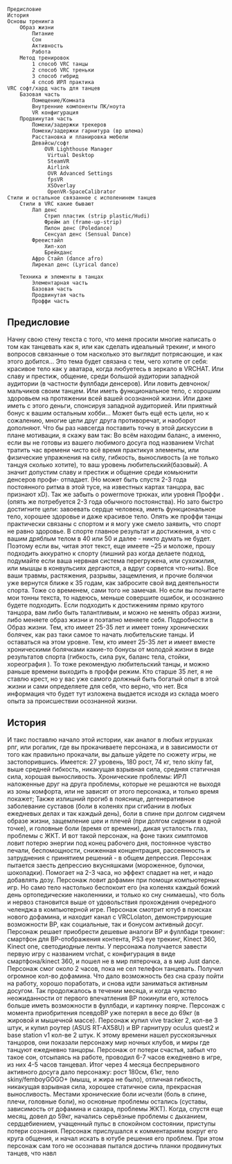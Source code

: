 	Предисловие
	История
	Основы тренинга
		Образ жизни
			Питание
			Сон
			Активность
			Работа
		Метод тренировок
			1 способ VRC танцы
			2 способ VRC треньки
			3 способ гибрид
			4 спсоб ИРЛ практика
	VRC софт/хард часть для танцев
		Базовая часть 
			Помещение/Комната
			Внутренние компоненты ПК/ноута
			VR конфигурация
		Продвинутая часть 
			Помехи/задержки трекеров
			Помехи/задержки гарнитура (вр шлема)
			Расстановка и планировка мебели
			Девайсы/софт
				OVR Lighthouse Manager
				 Virtual Desktop
				 SteamVR
				 Airlink
				 OVR Advanced Settings
				 fpsVR
				 XSOverlay
				 OpenVR-SpaceCalibrator
	Стили и остальное связанное с исполенинем танцев
		Стили в VRC какие бывают
			Лап денс
				Стрип пластик (strip plastic/Hudi)
				Фрейм ап (frame-up-strip)
				Пилон денс (Poledance)
				Сенсуал денс (Sensual Dance)
			Фрееистайл
				Хип-хоп
				Брейкданс
			Афро Стайл (dance afro)
			Лирекал денс (Lyrical dance)
			
		Техника и элементы в танцах
			Элементарная часть 
			Базовая часть 
			Продвинутая часть 
			Проффи часть

## Предисловие
Начну свою стену текста с того, что меня просили многие написать о том как танцевать как я, или как сделать идеальный трекинг, и много вопросов связанные о том насколько это выглядит потрясающие, и как этого добится... 
	Это тема будет связана с тем, чего хотите от себя: красивое тело как  у аватара, когда любуетесь в зеркало в VRCHAT. Или славу и престиж, общение, среди большой аудитории западной аудитории (в частности фуллбади денсеров). Или ловить девчонок/мальчиков своим танцем. Или иметь функциональное тело, с хорошим здоровьем на протяжении всей вашей осознанной жизни. Или даже иметь с этого деньги, спонсируя западной аудиторией. Или приятный бонус к вашим остальным хобби...
	Может быть ещё есть цели, но к сожалению, многие цели друг друга противоречат, и наоборот дополняют. Что бы раз навсегда поставить точку в этой дискуссии в плане мотивации, я скажу вам так: Во всём находим баланс, а именно, если вы не готовы из вашего любимого досуга под названием Vrchat тратить час времени чисто всё время практикуя элементы, или физические упражнения на силу, гибкость, выносливость (а не только танцуя сколько хотите), то ваш уровень любительский(базовый). А значит допустим славу и престиж и общение среди комьюнити денсеров профи- отпадает. (Но может быть спустя 2-3 года постоянного ритма в этой тусе, на известных картах танцора, вас признают xD). Так же забыть о powermove трюках, или уровня Проффи . (опять же потребуется 2-3 года обычного постоянства). Но зато быстро достигните цели: завоевать сердце человека, иметь функциональное тело, хорошее здоровье и даже красивое тело. 
	Опять же проффи танцы практически связаны с спортом и я могу уже смело заявить, что спорт не равно здоровье. В спорте главное результат и достижения, а что с вашим дряблым телом в 40 или 50 и далее - никто думать не будет. Поэтому если вы, читая этот текст,  еще имеете ~25  и моложе, прошу подходить аккуратно к спорту (лишний раз когда делаете подход, подумайте если ваша нервная система перегружена, или сухожилия, или мышцы в конвульсиях дергаются, а вдруг сорвется что-нить). Все ваши травмы, растяжения, разрывы, защемления, и прочие болячки уже вернутся ближе к 35 годам, как забросите свой вид деятельности спорта. Тоже со временем, сами того не замечая.  Но если вы почитаете мои тонны текста, то надеюсь, меньше совершите ошибок, и осознанно будете подходить.
	Если подходить к достижениям прямо крутого танцора, вам либо быть талантливым, и можно не менять образ жизни, либо меняете образ жизни и поэтапно меняете себя. Подробности в Образ жизни.
	Тем, кто имеет 25-35 лет и имеет тонну хронических болячек, как раз таки самое то начать любительские танцы. И оставаться на этом уровне. 
	Тем, кто имеет 25-35 лет и имеет вместе хроническими болячками какие-то бонусы от молодой жизни в виде результатов спорта (гибкость, сила рук, баланс тела, стойки, хореография ). То тоже рекомендую любительский танцы, и можно раньше времени выходить в проффи режим.
	Кто старше 35 лет, я не ставлю крест, но у вас уже самого должный быть богатый опыт в этой жизни и сами определяете для себя, что верно, что нет.
Вся информация что будет тут изложена выдается исходя из склада моего опыта за происшествии осознанной жизни.

## История 
И такс поставлю начало этой истории, как аналог в любых игрушках рпг, или рогалик, где вы прокачиваете персонажа, и в зависимости от того как правильно прокачали, вы дальше уйдете по сюжету игры, не застопорившись.
Имеется: 27 уровень, 180 рост, 74 кг, тело skiny fat, выше средней гибкость, никакущая взрывная сила, средняя статичная сила, хорошая выносливость. Хронические проблемы: ИРЛ наложенные друг на друга проблемы, которые не решаются не выходя из зоны комфорта, или не зависят от этого персонажа, и только время покажет; Также излишний прогиб в пояснице, дегенеративное заболевание суставов (боли в коленях при сгибании в любых ежедневых делах и так каждый день), боли в спине при долгом сидячем образе жизни, защемление шеи и плечей (при долгом сидении в одной точке), и головные боли (время от времени), дикая усталость глаз, проблемы с ЖКТ.
И вот такой персонаж, на фоне таких симптомов ловит потерю энергии под конец рабочего дня, постоянное чувство печали, беспомощности, сниженная концентрация, рассеянность и затруднения с принятием решений - в общем депрессия. Персонаж пытается заесть депрессию вкусняшками (мороженное, булочки, шоколадки). Помогает на 2-3 часа, но эффект спадает на нет, и надо добавлять дозу.  Персонаж ловит дофамин при помощи компьютерных игр. Но само тело настолько беспокоит его (на коленях каждый божий день ортопедические наколенники, и только ко сну снимаешь), что боль и нервоз становится  выше от удовольствия прохождения очередного челенджа в компьютерной игре. Персонаж смотрит ютуб в поисках нового дофамина, и находит канал с VRCLolaton,  демонстрирующие  возможности ВР, как социальные, так и бонусом активный досуг. Персонаж решает приобрести дешевые аналоги ВР и фуллбади трекинг: смартфон для  ВР-отображения контента, PS3 eye трекинг, Kinect 360, Kinect one, светодиодные ленты. У персонажа получается завести первую игру с названием vrchat, с конфигурация в виде смартфона/kinect 360, и пошел не в мир пятерочка, а в мир Just dance. Персонаж смог около 2 часов, пока не сел телефон танцевать. Получил огромное кол-во дофамина. Что дало возможность без сна сразу пойти на работу, хорошо поработать, и снова идти заниматься активным досугом. Так продолжалось в течении месяца, и когда чувство неожиданности от первого впечатления ВР покинули его, хотелось больше иметь возможности в фуллбади, и картинку поярче. Персонаж с момента приобритения псевдоВР уже потерял в весе до 69кг (в жировой и мышечной массе). Персонаж купил vive tracker 2, кол-ве 3 штук, и купил роутер (ASUS RT-AX58U) и ВР гарнитуру oculus quest2 и base station v1 кол-ве 2 штук.  К этому времени нашел русскоязычных танцоров, они показали персонажу мир ночных клубов, и миры где танцуют ежедневно танцоры. Персонаж от потери счастья, забыл что такое сон, отсыпаясь на работе, проводил 6-7 часов ежедневно  в игре, из них 4-5 часов танцевал. Итог через 4 месяца беспрерывного активного досуга дало персонажу: рост 180см, 61кг, тело skiny/femboyGOGO+ (мышц, и жира не было), отличная гибкость, никакущая взрывная сила, хорошее статичное сила, прекрасная выносливость. Местами хронические боли исчезли (боль в спине, плечи, головные боли), но основные проблемы остались (суставы, зависимость от дофамина и сахара, проблемы ЖКТ). Когда, спустя еще месяц, довел до 59кг, начались серьёзные проблемы с дыханием, сердцебиением, учащенный пульс в спокойном состоянии, приступы потери сознания. Персонаж прислушался к комментариям вокруг его круга общения, и начал искать в ютубе решения его проблем.  При этом персонаж сам того не осознавая пытался достичь планки продвинутых танцев, что навл